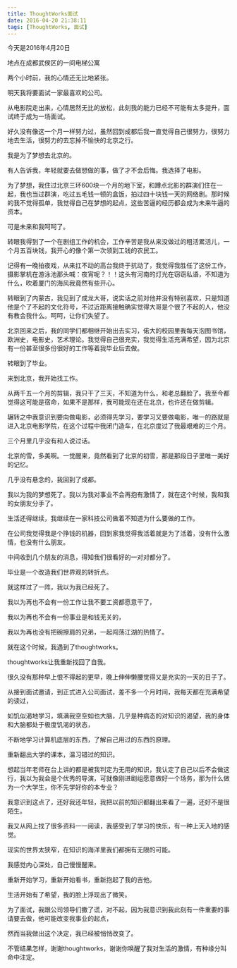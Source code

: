```yaml
---
title: ThoughtWorks面试
date: 2016-04-20 21:38:11
tags: [ThoughtWorks, 面试]
---
```

今天是2016年4月20日

地点在成都武侯区的一间电梯公寓
<!-- more -->
两个小时前，我的心情还无比地紧张。

明天我将要面试一家最喜欢的公司。

从电影院走出来，心情居然无比的放松，此刻我的能力已经不可能有太多提升，面试终于成为一场面试。

好久没有像这一个月一样努力过，虽然回到成都后我一直觉得自己很努力，很努力地去生活，很努力的去忘掉不愉快的北京之行。

我是为了梦想去北京的。

有人告诉我，年轻就要去做想做的事，做了才不会后悔。我选择了电影。

为了梦想，我住过北京三环600块一个月的地下室，和蹲点北影的群演们住在一起，我也当过群演，吃过五毛钱一顿的盒饭，拍过四十块钱一天的网络剧。那时候的我不觉得孤单，我觉得自己在梦想的起点，这些苦逼的经历都会成为未来牛逼的资本。

可是未来和我呵呵了。

转眼我得到了一个在剧组工作的机会，工作辛苦是我从来没做过的粗活累活儿，一个月五百块钱，我开心的像个第一次领到工钱的农民工。

记得有一晚拍夜戏，从来扛不动的高台我终于抗动了，我觉得我胜任了这份工作，摄影掌机在游泳池那头喊：夜宵呢？！！这头有河南的灯光在窃窃私语，不知道为什么，吹着厦门的海风我竟然有些开心。

转眼到了内蒙古，我见到了成龙大哥，说实话之前对他并没有特别喜欢，只是知道他是个了不起的文化符号，不过近距离接触确实觉得大哥是个很了不起的人，他没有教会我什么。呵呵，让你们失望了。

北京回来之后，我的同学们都相继开始出去实习，偌大的校园里我每天泡图书馆，欧洲史，电影史，艺术理论。我觉得自己很充实，我觉得生活充满希望，因为北京有一份甚至很多份很好的工作等着我毕业后去做。

转眼到了毕业。

来到北京，我开始找工作。

从两千五一个月的剪辑，我只干了三天，不知道为什么，和老总翻脸了。我至今都觉得这可能是宿命，如果不是那样，我可能现在还在北京，也许还在做剪辑。

辗转之中我意识到要向做电影，必须得先学习，要学习又要做电影，唯一的路就是进入北京电影学院，在这个过程中我闭门造车，在北京度过了我最艰难的三个月。

三个月里几乎没有和人说过话。

北京的雪，多美啊。一觉醒来，竟然看到了北京的初雪，那是那段日子里唯一美好的记忆。

几乎没有悬念的，我回到了成都。

我以为我的梦想死了。我以为我对事业不会再抱有激情了，就在这个时候，我和我的女朋友分手了。

生活还得继续，我继续在一家科技公司做着不知道为什么要做的工作。

在公司我觉得我是个挣钱的机器，回到家我觉得我活着就是为了活着，没有什么激情，也没有什么朋友。

中间收到几个朋友的消息，得知我们很看好的一对对都分了。

毕业是一个改造我们世界观的转折点。

就这样过了一阵，我以为我已经死了。

我以为再也不会有一份工作让我不要工资都愿意干了，

我以为再也不会有一份事业是和钱无关的，

我以为再也没有把碗擦肩的兄弟，一起闯荡江湖的热情了。

就在这个时候，我遇到了thoughtworks。

thoughtworks让我重新找回了自我。

很久没有那种早上恨不得起的更早，晚上伸伸懒腰觉得又是充实的一天的日子了。

从接到面试邀请，到正式进入公司面试，差不多一个月时间，我每天都在充满希望的读过，

如饥似渴地学习，填满我空空如也大脑，几乎是种病态的对知识的渴望，我的身体和大脑都处于极度饥渴的状态，

不断地学习计算机底层的东西，了解自己用过的东西的原理。

重新翻出大学的课本，温习错过的知识。

想起当年老师在台上讲的都是被我判定为无用的知识，我认定了自己以后不会做这行，我以为我会是个优秀的导演，可就像刚进剧组愿意做好一个场务，那为什么做为一个大学生，你不先学好你的本专业？

我意识到这点了，还好我还年轻，我把以前的知识都翻出来看了一遍，还好不是很陌生。

我又从网上找了很多资料一一阅读，我感受到了学习的快乐，有一种上天入地的感觉。

现实的世界太狭窄，在知识的海洋里我们都拥有无限的可能。

我感觉内心深处，自己慢慢醒来。

重新开始学习，重新开始看书，重新抱起了我的吉他。

生活开始有了希望，我的脸上浮现出了微笑。

为了面试，我跟公司领导们撒了谎，对不起，因为我意识到我此刻有一件重要的事请要去做，他可能改变我事业的起点，

然而当我做出这个决定，我已经被悄悄改变了。

不管结果怎样，谢谢thoughtworks，谢谢你唤醒了我对生活的激情，有种缘分叫命中注定。